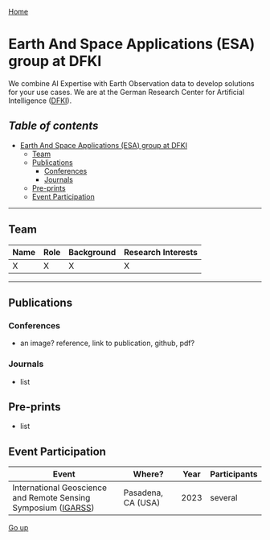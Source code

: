 [Home](/)

# Earth And Space Applications (ESA) group at DFKI

We combine AI Expertise with Earth Observation data to develop solutions for your use cases. We are at the German Research Center for Artificial Intelligence ([DFKI](https://www.dfki.de/en/web)).

*Table of contents*  
---
* [Earth And Space Applications (ESA) group at DFKI](#earth-and-space-applications-esa-group-at-dfki)
   * [Team](#team)
   * [Publications](#publications)
      * [Conferences](#conferences)
      * [Journals](#journals)
   * [Pre-prints](#pre-prints)
   * [Event Participation](#event-participation)


---

## Team

|Name| Role| Background | Research Interests|
|----|-----|------------|-------------------|
|X   |  X | X | X|

---

## Publications

### Conferences
* an image? reference, link to publication, github, pdf?

### Journals
* list

## Pre-prints
* list

## Event Participation

|Event | Where? | Year | Participants|
|------|--------|------|------------|
| International Geoscience and Remote Sensing Symposium ([IGARSS](https://2023.ieeeigarss.org/)) | Pasadena, CA (USA) | 2023 | several|


[Go up](#earth-and-space-applications-esa-group-at-dfki)